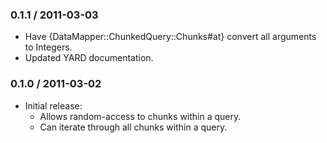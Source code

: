 ### 0.1.1 / 2011-03-03

* Have {DataMapper::ChunkedQuery::Chunks#at} convert all arguments to Integers.
* Updated YARD documentation.

### 0.1.0 / 2011-03-02

* Initial release:
  * Allows random-access to chunks within a query.
  * Can iterate through all chunks within a query.

